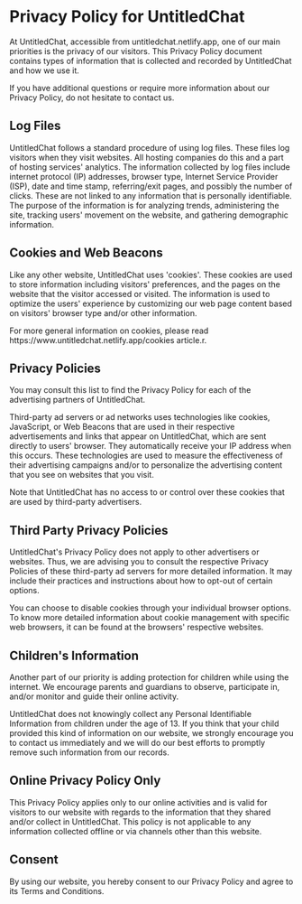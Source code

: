 <h1>Privacy Policy for UntitledChat</h1>

<p>At UntitledChat, accessible from untitledchat.netlify.app, one of our main priorities is the privacy of our visitors. This Privacy Policy document contains types of information that is collected and recorded by UntitledChat and how we use it.</p>
<p>If you have additional questions or require more information about our Privacy Policy, do not hesitate to contact us.</p>


<h2>Log Files</h2>

<p>UntitledChat follows a standard procedure of using log files. These files log visitors when they visit websites. All hosting companies do this and a part of hosting services' analytics. The information collected by log files include internet protocol (IP) addresses, browser type, Internet Service Provider (ISP), date and time stamp, referring/exit pages, and possibly the number of clicks. These are not linked to any information that is personally identifiable. The purpose of the information is for analyzing trends, administering the site, tracking users' movement on the website, and gathering demographic information.</p>


<h2>Cookies and Web Beacons</h2>

<p>Like any other website, UntitledChat uses 'cookies'. These cookies are used to store information including visitors' preferences, and the pages on the website that the visitor accessed or visited. The information is used to optimize the users' experience by customizing our web page content based on visitors' browser type and/or other information.</p>
<p>For more general information on cookies, please read https://www.untitledchat.netlify.app/cookies article.r</a>.</p>


<h2>Privacy Policies</h2>

<p>You may consult this list to find the Privacy Policy for each of the advertising partners of UntitledChat.</p>
<p>Third-party ad servers or ad networks uses technologies like cookies, JavaScript, or Web Beacons that are used in their respective advertisements and links that appear on UntitledChat, which are sent directly to users' browser. They automatically receive your IP address when this occurs. These technologies are used to measure the effectiveness of their advertising campaigns and/or to personalize the advertising content that you see on websites that you visit.</p>
<p>Note that UntitledChat has no access to or control over these cookies that are used by third-party advertisers.</p>


<h2>Third Party Privacy Policies</h2>

<p>UntitledChat's Privacy Policy does not apply to other advertisers or websites. Thus, we are advising you to consult the respective Privacy Policies of these third-party ad servers for more detailed information. It may include their practices and instructions about how to opt-out of certain options. </p>
<p>You can choose to disable cookies through your individual browser options. To know more detailed information about cookie management with specific web browsers, it can be found at the browsers' respective websites.</p>


<h2>Children's Information</h2>

<p>Another part of our priority is adding protection for children while using the internet. We encourage parents and guardians to observe, participate in, and/or monitor and guide their online activity.</p>
<p>UntitledChat does not knowingly collect any Personal Identifiable Information from children under the age of 13. If you think that your child provided this kind of information on our website, we strongly encourage you to contact us immediately and we will do our best efforts to promptly remove such information from our records.</p>

<h2>Online Privacy Policy Only</h2>

<p>This Privacy Policy applies only to our online activities and is valid for visitors to our website with regards to the information that they shared and/or collect in UntitledChat. This policy is not applicable to any information collected offline or via channels other than this website.</p>
<h2>Consent</h2>

<p>By using our website, you hereby consent to our Privacy Policy and agree to its Terms and Conditions.</p>